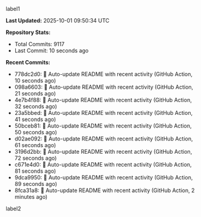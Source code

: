 
label1 
<!-- ACTIVITY_START -->
**Last Updated:** 2025-10-01 09:50:34 UTC

**Repository Stats:**
- Total Commits: 9117
- Last Commit: 10 seconds ago

**Recent Commits:**
- 778dc2d0: 🤖 Auto-update README with recent activity (GitHub Action, 10 seconds ago)
- 098a6603: 🤖 Auto-update README with recent activity (GitHub Action, 21 seconds ago)
- 4e7b4f88: 🤖 Auto-update README with recent activity (GitHub Action, 32 seconds ago)
- 23a5bbed: 🤖 Auto-update README with recent activity (GitHub Action, 41 seconds ago)
- 50bceb81: 🤖 Auto-update README with recent activity (GitHub Action, 50 seconds ago)
- d02ae092: 🤖 Auto-update README with recent activity (GitHub Action, 61 seconds ago)
- 3196d2bb: 🤖 Auto-update README with recent activity (GitHub Action, 72 seconds ago)
- c671e4d0: 🤖 Auto-update README with recent activity (GitHub Action, 81 seconds ago)
- 9dca9950: 🤖 Auto-update README with recent activity (GitHub Action, 89 seconds ago)
- 8fca31a8: 🤖 Auto-update README with recent activity (GitHub Action, 2 minutes ago)
<!-- ACTIVITY_END -->

label2
